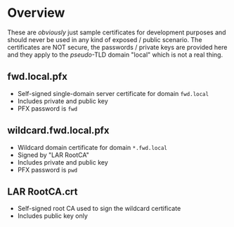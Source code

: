 # Overview

These are _obviously_ just sample certificates for development purposes and should never be used in any kind of exposed / public scenario.
The certificates are NOT secure, the passwords / private keys are provided here and they apply to the _pseudo_-TLD domain "local" which is not a real thing.

## fwd.local.pfx

- Self-signed single-domain server certificate for domain `fwd.local`
- Includes private and public key
- PFX password is `fwd`

## wildcard.fwd.local.pfx

- Wildcard domain certificate for domain `*.fwd.local`
- Signed by "LAR RootCA"
- Includes private and public key
- PFX password is `pwd`

## LAR RootCA.crt

- Self-signed root CA used to sign the wildcard certificate
- Includes public key only
